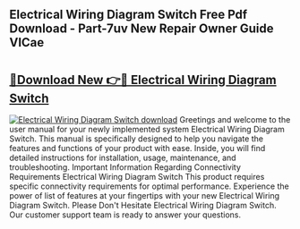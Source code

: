 ## Electrical Wiring Diagram Switch Free Pdf Download - Part-7uv New Repair Owner Guide VICae

# <h2><a href="http://dfk3sir.blite.top/?on=Electrical+Wiring+Diagram+Switch">🔗Download New 👉🔴 Electrical Wiring Diagram Switch</a></h2>

[![Electrical Wiring Diagram Switch download](https://i.imgur.com/lujVjoI.png)](http://dfk3sir.blite.top/?on=Electrical+Wiring+Diagram+Switch)
Greetings and welcome to the user manual for your newly implemented system Electrical Wiring Diagram Switch. This manual is specifically designed to help you navigate the features and functions of your product with ease. Inside, you will find detailed instructions for installation, usage, maintenance, and troubleshooting. Important Information Regarding Connectivity Requirements Electrical Wiring Diagram Switch This product requires specific connectivity requirements for optimal performance. Experience the power of list of features at your fingertips with your new Electrical Wiring Diagram Switch. Please Don't Hesitate Electrical Wiring Diagram Switch. Our customer support team is ready to answer your questions.
